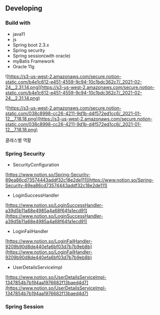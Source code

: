 ## Developing

### Build with

- java11
- js
- Spring boot 2.3.x
- Spring security
- Spring session(with oracle)
- myBatis Framework
- Oracle 11g

![https://s3-us-west-2.amazonaws.com/secure.notion-static.com/b4e1c612-e451-4559-9c94-10c1bdc362c7/_2021-02-24__2.31.14.png](https://s3-us-west-2.amazonaws.com/secure.notion-static.com/b4e1c612-e451-4559-9c94-10c1bdc362c7/_2021-02-24__2.31.14.png)

![https://s3-us-west-2.amazonaws.com/secure.notion-static.com/038c8998-cc26-4211-9d1b-d4f572ed1cc6/_2021-01-12__7.18.18.png](https://s3-us-west-2.amazonaws.com/secure.notion-static.com/038c8998-cc26-4211-9d1b-d4f572ed1cc6/_2021-01-12__7.18.18.png)

클래스별 역활

### Spring Security

- SecurityConfiguration

[https://www.notion.so/Spring-Security-89ea86cd73574443addf32c18e2de111](https://www.notion.so/Spring-Security-89ea86cd73574443addf32c18e2de111)

- LoginSuccessHandler

[https://www.notion.so/LoginSuccessHandler-a39d5b11a68e4985a4a68f64fa1ecd91](https://www.notion.so/LoginSuccessHandler-a39d5b11a68e4985a4a68f64fa1ecd91)

- LoginFailHandler

[https://www.notion.so/LoginFailHandler-9209b90d8de440efa6bf03d7b7b9eb8b](https://www.notion.so/LoginFailHandler-9209b90d8de440efa6bf03d7b7b9eb8b)

- UserDetailsServiceImpl

[https://www.notion.so/UserDetailsServiceImpl-1347854b7b194aa1976682f13baed4d7](https://www.notion.so/UserDetailsServiceImpl-1347854b7b194aa1976682f13baed4d7)

### Spring Session
